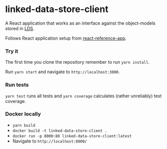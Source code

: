 # linked-data-store-client
A React application that works as an interface against the object-models stored in 
[LDS](https://github.com/statisticsnorway/linked-data-store-documentation).

Follows React application setup from [react-reference-app](https://github.com/statisticsnorway/fe-react-reference-app).

### Try it
The first time you clone the repository remember to run `yarn install`.

Run `yarn start` and navigate to `http://localhost:3000`.

### Run tests
`yarn test` runs all tests and `yarn coverage` calculates (rather unreliably) test coverage.

### Docker locally
* `yarn build`
* `docker build -t linked-data-store-client .`
* `docker run -p 8000:80 linked-data-store-client:latest`
* Navigate to `http://localhost:8000/`
